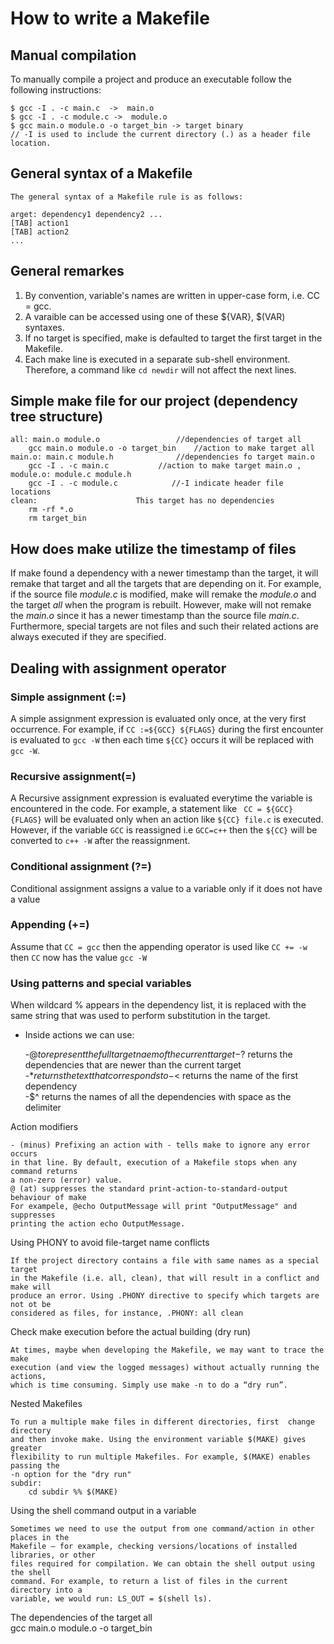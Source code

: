 # How to write a Makefile
				
 ## Manual compilation
To manually compile a project and produce an executable follow the following instructions:
```
$ gcc -I . -c main.c  ->  main.o
$ gcc -I . -c module.c ->  module.o
$ gcc main.o module.o -o target_bin -> target binary 
// -I is used to include the current directory (.) as a header file location.
```

 ## General syntax of a Makefile

	The general syntax of a Makefile rule is as follows:

	arget: dependency1 dependency2 ...
	[TAB] action1
	[TAB] action2
    ...

## General remarkes 
1. By convention,  variable's names are written in upper-case form, i.e. CC = gcc.
2. A varaible can be accessed using one of these ${VAR}, $(VAR) syntaxes.
3. If no target is specified, make is defaulted to target the first target in the Makefile.
4. Each make line is executed in a separate sub-shell environment. Therefore, a command like `cd newdir` will not affect the next lines.


##  Simple make file for our project (dependency tree structure)
```	
all: main.o module.o 				 //dependencies of target all 	
	gcc main.o module.o -o target_bin	 //action to make target all	
main.o: main.c module.h 			 //dependencies fo target main.o 	
	gcc -I . -c main.c 			 //action to make target main.o ,
module.o: module.c module.h														
	gcc -I . -c module.c 			//-I indicate header file locations	
clean:						This target has no dependencies						
	rm -rf *.o 													
	rm target_bin
```

## How does make utilize the timestamp of files	
If make found a dependency with a newer timestamp than the target, it will 
remake that target and all the targets that are depending on it. 
For example, if the source file *module.c* is modified, make will remake
the *module.o* and the target *all*  when the program is rebuilt. However, make will not remake
 the *main.o* since it has a newer timestamp than the source file *main.c*.
Furthermore, special targets are not files and such their related actions are always executed 
if they are specified.


## Dealing with assignment operator	
	
### Simple assignment (:=)	
A simple assignment expression is evaluated only once, at the very first occurrence. 
For example, if `CC :=${GCC} ${FLAGS}` during the first encounter is evaluated to `gcc -W` then 
each time `${CC}` occurs it will be replaced with `gcc -W`.
	
### Recursive assignment(=)	
A Recursive assignment expression is evaluated everytime the variable is encountered 
in the code. For example, a statement like ` CC = ${GCC} {FLAGS}` will be evaluated only when
 an action like `${CC} file.c` is executed. However, if the variable `GCC` is reassigned i.e
`GCC=c++` then the `${CC}` will be converted to `c++ -W` after the reassignment. 
	
### Conditional assignment (?=)	
Conditional assignment assigns a value to a variable only if it does not have a value	
	
### Appending (+=)	
Assume that `CC = gcc` then the appending operator is used like `CC += -w` 	
then `CC` now has the value `gcc -W`


 ### Using patterns and special variables	
	
When wildcard % appears in the dependency list, it is replaced with	
the same string that was used to perform substitution in the target.
* Inside actions we can use:	

  -$@ to represent the full target naem of the current target 	
  -$? returns the dependencies that are newer than the current target 	
  -$* returns the text that corresponds to % in the target 	
  -$< returns the name of the first dependency 	
  -$^ returns the names of all the dependencies with space as the delimiter


 Action modifiers	
	
	- (minus) Prefixing an action with - tells make to ignore any error occurs	
	in that line. By default, execution of a Makefile stops when any command returns 
	a non-zero (error) value. 	
	@ (at) suppresses the standard print-action-to-standard-output behaviour of make  
	For exampele, @echo OutputMessage will print "OutputMessage" and suppresses 	
	printing the action echo OutputMessage. 


 Using PHONY to avoid file-target name conflicts	
	
	If the project directory contains a file with same names as a special target 	
	in the Makefile (i.e. all, clean), that will result in a conflict and make will	
	produce an error. Using .PHONY directive to specify which targets are not ot be  
	considered as files, for instance, .PHONY: all clean


 Check make execution before the actual building (dry run)	
	
	At times, maybe when developing the Makefile, we may want to trace the make 	
	execution (and view the logged messages) without actually running the actions,  
	which is time consuming. Simply use make -n to do a “dry run”.

 Nested Makefiles	
	
	To run a multiple make files in different directories, first  change directory 	
	and then invoke make. Using the environment variable $(MAKE) gives greater 	
	flexibility to run multiple Makefiles. For example, $(MAKE) enables passing the 
	-n option for the "dry run"	
	subdir:	
		cd subdir %% $(MAKE)


 Using the shell command output in a variable 	
	
	Sometimes we need to use the output from one command/action in other places in the 	
	Makefile — for example, checking versions/locations of installed libraries, or other 
	files required for compilation. We can obtain the shell output using the shell 		
	command. For example, to return a list of files in the current directory into a 	
	variable, we would run: LS_OUT = $(shell ls).
The dependencies of the target all 	
		gcc main.o module.o -o target_bin	
